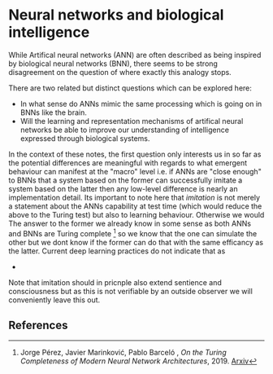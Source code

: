 # Neural networks and biological intelligence

While Artifical neural networks (ANN) are often described as being inspired by biological neural networks (BNN), there seems to be strong disagreement on the question of where exactly this analogy stops. 

There are two related but distinct questions which can be explored here:
* In what sense do ANNs mimic the same processing which is going on in BNNs like the brain.
* Will the learning and representation mechanisms of artifical neural networks be able to improve our understanding of intelligence expressed through biological systems.

In the context of these notes, the first question  only interests us in so far as the potential differences are meaningful with regards to what emergent behaviour can manifest at the "macro" level i.e. if ANNs are "close enough" to BNNs that a system based on the former can successfully imitate a system based on the latter then any low-level difference is nearly an implementation detail. Its important to note here that _imitation_ is not merely a statement about the ANNs capability at test time (which would reduce the above to the Turing test) but also to learning behaviour. Otherwise we would The answer to the former we already know in some sense as both ANNs and BNNs are Turing complete [^1] so we know that the one can simulate the other but we dont know if the former can do that with the same efficancy as the latter. Current deep learning practices do not indicate that as

*
Note that imitation should in pricnple also extend sentience and consciousness but as this is not verifiable by an outside observer we will conveniently leave this out.

## References
[^1]: Jorge Pérez, Javier Marinković, Pablo Barceló , *On the Turing Completeness of Modern Neural Network Architectures*, 2019. [Arxiv](https://arxiv.org/abs/1901.03429)

<!---
  * Analog vs digital implementations
  * 
-->